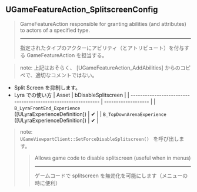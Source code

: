 ## UGameFeatureAction_SplitscreenConfig

> GameFeatureAction responsible for granting abilities (and attributes) to actors of a specified type.  
> 
> ----
> 指定されたタイプのアクターにアビリティ（とアトリビュート）を付与する GameFeatureAction を担当する。 

> note: 上記はおそらく、 [UGameFeatureAction_AddAbilities] からのコピペで、適切なコメントではない。

* Split Screen を抑制します。
* Lyra での使い方
	| Asset                                                         | bDisableSplitscreen |
	| ------------------------------------------------------------- | ------------------- |
	| `B_LyraFrontEnd_Experience`<br>([ULyraExperienceDefinition])  | ✔                  |
	| `B_TopDownArenaExperience`<br>([ULyraExperienceDefinition])   | ✔                  |

>  note:  
> `UGameViewportClient::SetForceDisableSplitscreen() ` を呼び出します。  
>> Allows game code to disable splitscreen (useful when in menus)  
>> 
>> ----
>> ゲームコードで splitscreen を無効化を可能にします（メニューの時に便利）

